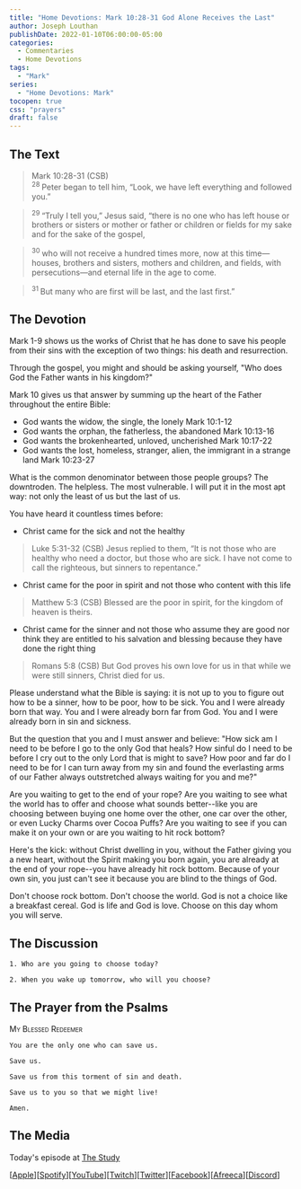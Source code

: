 ```yaml
---
title: "Home Devotions: Mark 10:28-31 God Alone Receives the Last"
author: Joseph Louthan
publishDate: 2022-01-10T06:00:00-05:00
categories:
  - Commentaries
  - Home Devotions
tags:
  - "Mark"
series:
  - "Home Devotions: Mark"
tocopen: true
css: "prayers"
draft: false
---
```

## The Text

>Mark 10:28-31 (CSB)  
><sup> 28 </sup> Peter began to tell him, “Look, we have left everything and followed you.” 

><sup> 29 </sup> “Truly I tell you,” Jesus said, “there is no one who has left house or brothers or sisters or mother or father or children or fields for my sake and for the sake of the gospel, 

><sup> 30 </sup> who will not receive a hundred times more, now at this time—houses, brothers and sisters, mothers and children, and fields, with persecutions—and eternal life in the age to come. 

><sup> 31 </sup> But many who are first will be last, and the last first.” 

## The Devotion

Mark 1-9 shows us the works of Christ that he has done to save his people from their sins with the exception of two things: his death and resurrection.

Through the gospel, you might and should be asking yourself, "Who does God the Father wants in his kingdom?"

Mark 10 gives us that answer by summing up the heart of the Father throughout the entire Bible:

 - God wants the widow, the single, the lonely Mark 10:1-12
 - God wants the orphan, the fatherless, the abandoned Mark 10:13-16
 - God wants the brokenhearted, unloved, uncherished Mark 10:17-22
 - God wants the lost, homeless, stranger, alien, the immigrant in a strange land Mark 10:23-27

What is the common denominator between those people groups? The downtroden. The helpless. The most vulnerable. I will put it in the most apt way: not only the least of us but the last of us.

You have heard it countless times before:

 - Christ came for the sick and not the healthy

>Luke 5:31-32 (CSB) Jesus replied to them, “It is not those who are healthy who need a doctor, but those who are sick. I have not come to call the righteous, but sinners to repentance.”

 - Christ came for the poor in spirit and not those who content with this life

>Matthew 5:3 (CSB) Blessed are the poor in spirit,
for the kingdom of heaven is theirs.

 - Christ came for the sinner and not those who assume they are good nor think they are entitled to his salvation and blessing because they have done the right thing

>Romans 5:8 (CSB) But God proves his own love for us in that while we were still sinners, Christ died for us.

Please understand what the Bible is saying: it is not up to you to figure out how to be a sinner, how to be poor, how to be sick. You and I were already born that way. You and I were already born far from God. You and I were already born in sin and sickness.

But the question that you and I must answer and believe: "How sick am I need to be before I go to the only God that heals? How sinful do I need to be before I cry out to the only Lord that is might to save? How poor and far do I need to be for I can turn away from my sin and found the everlasting arms of our Father always outstretched always waiting for you and me?"

Are you waiting to get to the end of your rope? Are you waiting to see what the world has to offer and choose what sounds better--like you are choosing between buying one home over the other, one car over the other, or even Lucky Charms over Cocoa Puffs? Are you waiting to see if you can make it on your own or are you waiting to hit rock bottom?

Here's the kick: without Christ dwelling in you, without the Father giving you a new heart, without the Spirit making you born again, you are already at the end of your rope--you have already hit rock bottom. Because of your own sin, you just can't see it because you are blind to the things of God.

Don't choose rock bottom. Don't choose the world. God is not a choice like a breakfast cereal. God is life and God is love. Choose on this day whom you will serve.

## The Discussion

```text
1. Who are you going to choose today?
```

```text
2. When you wake up tomorrow, who will you choose?
```

## The Prayer from the Psalms

>

<div style='font-variant: small-caps;'>
My Blessed Redeemer
</div>

```text
You are the only one who can save us.

Save us.

Save us from this torment of sin and death.

Save us to you so that we might live!

Amen.
```

<div style="page-break-after: always;"></div>

## The Media

Today's episode at [The Study](http://study.theologic.us/podcast/home-devotions-mark-1028-31-god-alone-receives-the-last)

\[[Apple](https://podcasts.apple.com/us/podcast/the-study/id1557102127)\]\[[Spotify](https://open.spotify.com/show/0Xs5qsNvWePyRqcmtOTPkR)\]\[[YouTube](http://youtube.theologic.us)\]\[[Twitch](http://twitch.theologic.us)\]\[[Twitter](https://twitter.com/theologic_us)\]\[[Facebook](https://www.facebook.com/groups/462231051477464)\]\[[Afreeca](https://bj.afreecatv.com/theologicus)\]\[[Discord](http://discord.theologic.us)\]
